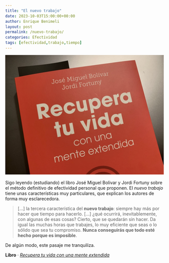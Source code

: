 ```yaml
---
title: "El nuevo trabajo"
date: 2023-10-03T15:00:00+00:00
author: Enrique Benimeli
layout: post
permalink: /nuevo-trabajo/
categories: Efectividad
tags: [efectividad,trabajo,tiempo]
---
```


[![image](assets/images/posts/2023/09/mente_extendida.jpg)](https://amzn.to/46d24tT)

Sigo leyendo (estudiando) el libro José Miguel Bolivar y Jordi Fortuny sobre el método definitivo de efectividad personal que proponen. El *nuevo trabajo* tiene unas características muy particulares, que explican los autores de forma muy esclarecedora.

> [...] la tercera característica del **nuevo trabajo**: siempre hay más por hacer que tiempo para hacerlo. [...] ¿qué ocurrirá, inevitablemente, con algunas de esas cosas? Cierto, que se quedarán sin hacer. Da igual las muchas horas que trabajes, lo muy eficiente que seas o lo sólido que sea tu compromiso. **Nunca conseguirás que todo esté hecho porque es imposible**.

De algún modo, este pasaje me tranquiliza.

**Libro** · [*Recupera tu vida con una mente extendida*](https://amzn.to/46d24tT)